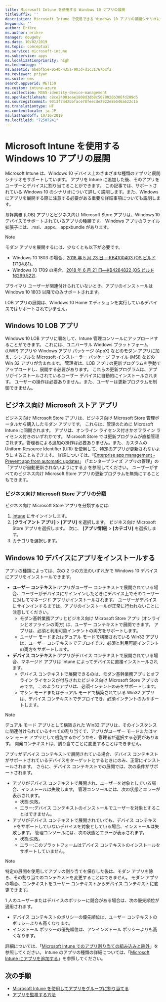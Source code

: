 ```yaml
---
title: Microsoft Intune を使用する Windows 10 アプリの展開
titleSuffix: ''
description: Microsoft Intune で使用できる Windows 10 アプリの展開シナリオについて説明します。
keywords: ''
author: Erikre
ms.author: erikre
manager: dougeby
ms.date: 10/02/2019
ms.topic: conceptual
ms.service: microsoft-intune
ms.subservice: apps
ms.localizationpriority: high
ms.technology: ''
ms.assetid: abebfb5e-054b-435a-903d-d1c31767bcf2
ms.reviewer: priyar
ms.suite: ems
search.appverid: MET150
ms.custom: intune-azure
ms.collection: M365-identity-device-management
ms.openlocfilehash: c8ce24081eae1808d3db0c5078026b306fd209d5
ms.sourcegitcommit: 9013f7442bbface78feecde2922e8e546a622c16
ms.translationtype: HT
ms.contentlocale: ja-JP
ms.lasthandoff: 10/16/2019
ms.locfileid: "72507241"
---
```

# <a name="windows-10-app-deployment-by-using-microsoft-intune"></a>Microsoft Intune を使用する Windows 10 アプリの展開 

Microsoft Intune は、Windows 10 デバイス上のさまざまな種類のアプリと展開シナリオをサポートしています。 アプリを Intune に追加した後、そのアプリをユーザーとデバイスに割り当てることができます。 この記事では、サポートされている Windows 10 のシナリオについて詳しく説明します。また、Windows にアプリを展開する際に注意する必要がある重要な詳細事項についても説明します。 

基幹業務 (LOB) アプリとビジネス向け Microsoft Store アプリは、Windows 10 デバイスでサポートされているアプリの種類です。 Windows アプリのファイル拡張子には、.msi、.appx、.appxbundle があります。  

> [!Note]
> モダン アプリを展開するには、少なくとも以下が必要です。
> - Windows 10 1803 の場合、[2018 年 5 月 23 日 —KB4100403 (OS ビルド 17134.81)](https://support.microsoft.com/help/4100403/windows-10-update-kb4100403)。
> - Windows 10 1709 の場合、[2018 年 6 月 21 日—KB4284822 (OS ビルド 16299.522)](https://support.microsoft.com/help/4284822).
>
> プライマリ ユーザーが関連付けられていないとき、アプリのインストールは Windows 10 1803 以降でのみサポートされます。
>
> LOB アプリの展開は、Windows 10 Home エディションを実行しているデバイスではサポートされていません。

## <a name="windows-10-lob-apps"></a>Windows 10 LOB アプリ

Windows 10 LOB アプリに署名して、Intune 管理コンソールにアップロードすることができます。 これには、ユニバーサル Windows プラットフォーム (UWP) アプリや Windows アプリ パッケージ (AppX) などのモダン アプリに加え、シンプルな Microsoft インストーラー パッケージ ファイル (MSI) などの Win 32 アプリが含まれます。 管理者は、LOB アプリの更新プログラムを手動でアップロードし、展開する必要があります。 これらの更新プログラムは、アプリがインストールされているユーザー デバイスに自動的にインストールされます。 ユーザーの操作は必要ありません。また、ユーザーは更新プログラムを制御できません。 

## <a name="microsoft-store-for-business-apps"></a>ビジネス向け Microsoft ストア アプリ

ビジネス向け Microsoft Store アプリは、ビジネス向け Microsoft Store 管理ポータルから購入したモダン アプリです。 これらは、管理のために Microsoft Intune に同期されます。 アプリは、オンライン ライセンス付きかオフライン ライセンス付きのいずれかです。 Microsoft Store では更新プログラムが直接管理されます。管理者による追加の操作は必要ありません。また、カスタムの Uniform Resource Identifier (URI) を使用して、特定のアプリが更新されないようにすることもできます。 詳細については、「[Enterprise app management - Prevent app from automatic updates](https://docs.microsoft.com/windows/client-management/mdm/enterprise-app-management#prevent-app-from-automatic-updates)」 (「エンタープライズ アプリの管理」の「アプリが自動更新されないようにする」) を参照してください。 ユーザーがすべてのビジネス向け Microsoft Store アプリの更新プログラムを無効にすることもできます。 

### <a name="categorize-microsoft-store-for-business-apps"></a>ビジネス向け Microsoft Store アプリの分類 
ビジネス向け Microsoft Store アプリを分類するには: 

1. [Intune](https://go.microsoft.com/fwlink/?linkid=2090973) にサインインします。
2. **[クライアント アプリ]**  >  **[アプリ]** を選択します。 ビジネス向け Microsoft Store アプリを選択します。 次に、 **[アプリ情報]**  >  **[カテゴリ]** を選択します。 
3. カテゴリを選択します。

## <a name="install-apps-on-windows-10-devices"></a>Windows 10 デバイスにアプリをインストールする
アプリの種類によっては、次の 2 つの方法のいずれかで Windows 10 デバイスにアプリをインストールできます。

- **ユーザー コンテキスト**:アプリがユーザー コンテキストで展開されている場合、ユーザーがデバイスにサインインしたときにデバイス上でそのユーザーに対してマネージド アプリがインストールされます。 ユーザーがデバイスにサインインするまでは、アプリのインストールが正常に行われないことに注意してください。 
  - モダン基幹業務アプリとビジネス向け Microsoft Store アプリ (オンラインとオフラインの両方) は、ユーザー コンテキストで展開できます。 アプリは、必須と利用可能インテントの両方をサポートします。
  - ユーザー モードまたはデュアル モードで構築されている Win32 アプリは、ユーザー コンテキストでデプロイでき、必須と利用可能インテントの両方をサポートします。 
- **デバイス コンテキスト**:アプリがデバイス コンテキストで展開されている場合、マネージド アプリは Intune によってデバイスに直接インストールされます。
  - デバイス コンテキストで展開できるのは、モダン基幹業務アプリとオフライン ライセンスが付与されたビジネス向け Microsoft Store アプリのみです。 このようなアプリは、必須インテントのみをサポートします。
  - マシン モードまたはデュアル モードで構築されている Win32 アプリは、デバイス コンテキストでデプロイでき、必須インテントのみサポートします。

> [!NOTE]
> デュアル モード アプリとして構築された Win32 アプリは、そのインスタンスに関連付けられているすべての割り当てで、アプリがユーザー モードまたはマシン モード アプリとして機能するかどうかを、管理者が選択する必要があります。 開発コンテキストは、割り当てごとに変更することはできません。  

アプリがデバイス コンテキストで展開されている場合、デバイス コンテキストがサポートされているデバイスをターゲットとするときにのみ、正常にインストールされます。 さらに、デバイス コンテキストでの展開では、次の条件がサポートされます。
- アプリがデバイス コンテキストで展開され、ユーザーを対象としている場合、インストールは失敗します。 管理コンソールには、次の状態とエラーが表示されます。
  - 状態:失敗。
  - エラー:デバイス コンテキストのインストールでユーザーを対象とすることはできません。
- アプリがデバイス コンテキストで展開されていても、デバイス コンテキストをサポートしていないデバイスを対象としている場合、インストールは失敗します。 管理コンソールには、次の状態とエラーが表示されます。
  - 状態:失敗。
  - エラー:このプラットフォームはデバイス コンテキストのインストールをサポートしていません。 

> [!Note]
> 特定の展開を使用してアプリの割り当てを保存した後は、モダン アプリを除き、その割り当てのコンテキストを変更することはできません。 モダン アプリの場合、コンテキストをユーザー コンテキストからデバイス コンテキストに変更できます。 

1 人のユーザーまたはデバイスのポリシーに競合がある場合は、次の優先順位が適用されます。
- デバイス コンテキストのポリシーの優先順位は、ユーザー コンテキストのポリシーよりも高くなります。 
- インストール ポリシーの優先順位は、アンインストール ポリシーよりも高くなります。

詳細については、「[Microsoft Intune でのアプリ割り当ての組み込みと除外](apps-inc-exl-assignments.md)」を参照してください。 Intune のアプリの種類の詳細については、「[Microsoft Intune にアプリを追加する](apps-add.md)」を参照してください。

## <a name="next-steps"></a>次の手順

- [Microsoft Intune を使用してアプリをグループに割り当てる](apps-deploy.md)
- [アプリを監視する方法](apps-monitor.md)

